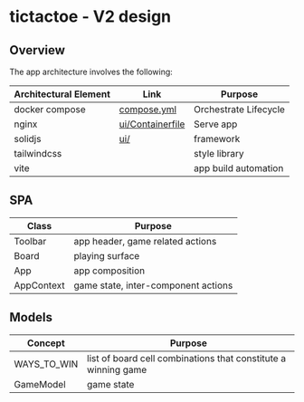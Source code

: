 # tictactoe - V2 design

## Overview

The app architecture involves the following:

| Architectural Element | Link | Purpose|
| --- | --- | --- |
| docker compose | [compose.yml](../compose.yml) | Orchestrate Lifecycle |
| nginx | [ui/Containerfile](../ui/Containerfile) | Serve app |
| solidjs | [ui/](../ui/) | framework |
| tailwindcss | | style library |
| vite | | app build automation |

## SPA

| Class | Purpose |
| --- | --- |
| Toolbar | app header, game related actions |
| Board | playing surface |
| App | app composition |
| AppContext | game state, inter-component actions |

## Models

| Concept | Purpose |
| --- | --- |
| WAYS_TO_WIN | list of board cell combinations that constitute a winning game |
| GameModel | game state |
